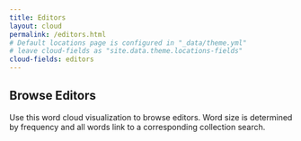 ```yaml
---
title: Editors
layout: cloud
permalink: /editors.html
# Default locations page is configured in "_data/theme.yml"
# leave cloud-fields as "site.data.theme.locations-fields"
cloud-fields: editors
---
```


## Browse Editors

Use this word cloud visualization to browse editors.
Word size is determined by frequency and all words link to a corresponding collection search.
